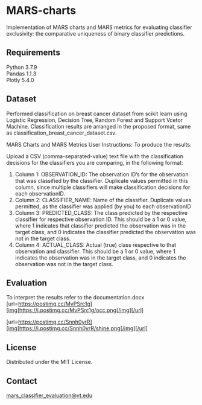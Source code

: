 # MARS-charts
Implementation of MARS charts and MARS metrics for evaluating classifier exclusivity: the comparative uniqueness of binary classifier predictions.

## Requirements
Python 3.7.9 <br>
Pandas 1.1.3 <br>
Plotly 5.4.0

## Dataset
Performed classification on breast cancer dataset from scikit learn using Logistic Regression, Decision Tree, Random Forest and Support Vcetor Machine. Classification results are arranged in the proposed format, same as classification_breast_cancer_dataset.csv.

MARS Charts and MARS Metrics User Instructions:
To produce the results:

Upload a CSV (comma-separated-value) text file with the classification decisions for the classifiers you are comparing, in the following format:

1.	Column 1: OBSERVATION_ID: The observation ID’s for the observation that was classified by the classifier.  Duplicate values permitted in this column, since multiple classifiers will make classification decisions for each observationID.
2.	Column 2: CLASSIFIER_NAME: Name of the classifier. Duplicate values permitted, as the classifier was applied (by you) to each observationID
3.	Column 3: PREDICTED_CLASS: The class predicted by the respective classifier for respective observation ID.  This should be a 1 or 0 value, where 1 indicates that classifier predicted the observation was in the target class, and 0 indicates the classifier predicted the observation was not in the target class.
4.	Column 4: ACTUAL_CLASS: Actual (true) class respective to that observation and classifier.  This should be a 1 or 0 value, where 1 indicates the observation was in the target class, and 0 indicates the observation was not in the target class.


## Evaluation

To interpret the results refer to the documentation.docx
[url=https://postimg.cc/MvPSrc1g][img]https://i.postimg.cc/MvPSrc1g/occ.png[/img][/url]

[url=https://postimg.cc/Snnh0yrR][img]https://i.postimg.cc/Snnh0yrR/shine.png[/img][/url]
## License
Distributed under the MIT License.

## Contact
mars_classifier_evaluation@vt.edu 

